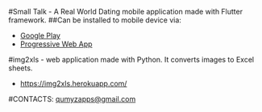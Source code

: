 #Small Talk - A Real World Dating mobile application made with Flutter framework.
##Can be installed to mobile device via:
- [Google Play](https://play.google.com/store/apps/details?id=com.qumyz.small_talk)
- [Progressive Web App](https://nukeolay.github.io/smalltalk/)

#img2xls - web application made with Python. It converts images to Excel sheets.
- https://img2xls.herokuapp.com/

#CONTACTS:
qumyzapps@gmail.com
